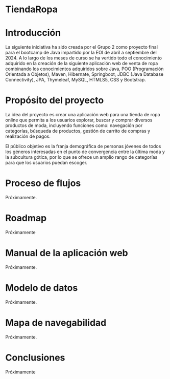 # TiendaRopa

# Introducción

La siguiente iniciativa ha sido creada por el Grupo 2 como proyecto final para el bootcamp de Java impartido por la EOI de abril a septiembre del 2024. A lo largo de los meses de curso se ha vertido todo el conocimiento adquirido en la creación de la siguiente aplicación web de venta de ropa combinando los conocimientos adquiridos sobre Java, POO (Programación Orientada a Objetos), Maven, Hibernate, Springboot, JDBC (Java Database Connectivity), JPA, Thymeleaf, MySQL, HTMLS5, CSS y Bootstrap. 

# Propósito del proyecto

La idea del proyecto es crear una aplicación web para una tienda de ropa online que permita a los usuarios explorar, buscar y comprar diversos productos de moda, incluyendo funciones como: navegación por categorías, búsqueda de productos, gestión de carrito de compras y realización de pagos. 

El público objetivo es la franja demográfica de personas jóvenes de todos los géneros interesadas en el punto de convergencia entre la última moda y la subcultura gótica, por lo que se ofrece un amplio rango de categorías para que los usuarios puedan escoger.

# Proceso de flujos

Próximamente.

# Roadmap

Próximamente

# Manual de la aplicación web

Próximamente.

# Modelo de datos

Próximamente.

# Mapa de navegabilidad

Próximamente.

# Conclusiones

Próximamente

